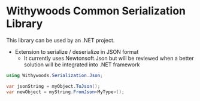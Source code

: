 ﻿# Withywoods Common Serialization Library

This library can be used by an .NET project.

- Extension to serialize / deserialize in JSON format
  - It currently uses Newtonsoft.Json but will be reviewed when a better solution will be integrated into .NET framework

```csharp
using Withywoods.Serialization.Json;

var jsonString = myObject.ToJson();
var newObject = myString.FromJson<MyType>();
```
